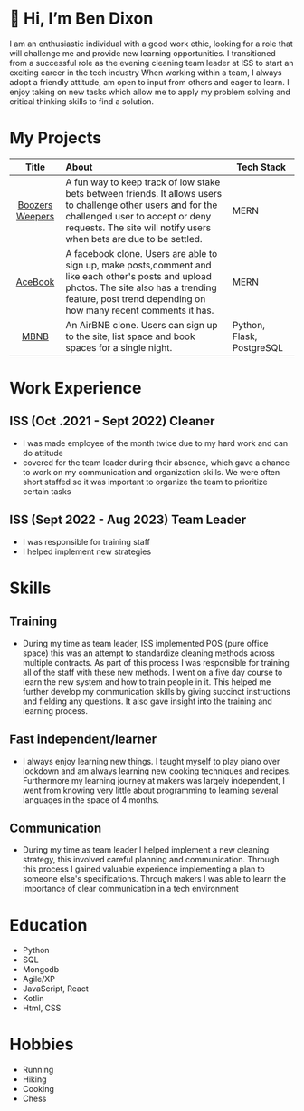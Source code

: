 # 👋 Hi, I’m Ben Dixon
I am an enthusiastic individual with a good work ethic, looking for a role that will challenge me and provide new learning opportunities. I transitioned from a successful role as the evening cleaning team leader at ISS to start an exciting career in the tech industry
 When working within a team, I always adopt a friendly attitude, am open to input from others and eager to learn. I enjoy taking on new tasks which allow me to apply my problem solving and critical thinking skills to find a solution. 


# My Projects
| Title  | About | Tech Stack |
| :-------------: | :------------- | ------------- |
|[Boozers Weepers](https://github.com/Catherine-Russell/TeamTavern) | A fun way to keep track of low stake bets between friends. It allows users to challenge other users and for the challenged user to accept or deny requests. The site will notify users when bets are due to be settled.|MERN|
|[AceBook](https://github.com/clairep94/acebook-team-griffins) |A facebook clone. Users are able to sign up, make posts,comment and like each other's posts and upload photos. The site also has a trending feature, post trend depending on how many recent comments it has.|MERN|
|[MBNB](https://github.com/hjtrhodes/makersbnb-python-seed)| An AirBNB clone. Users can sign up to the site, list space and book spaces for a single night.|  Python, Flask, PostgreSQL |

# Work Experience
## ISS (Oct .2021 - Sept 2022) Cleaner
- I was made employee of the month twice due to my hard work and can do attitude 
- covered for the team leader during their absence, which gave a chance to work on my communication and organization skills. We were often short staffed so it was important to organize the team to prioritize certain tasks 


## ISS (Sept 2022 - Aug 2023) Team Leader
 - I was responsible for training staff
 - I helped implement new strategies 

# Skills
## Training
- During my time as team leader, ISS implemented POS (pure office space) this was an attempt to standardize cleaning methods across multiple contracts. As part of this process I was responsible for training all of the staff with these new methods. I went on a five day course to learn the new system and how to train people in it. This helped me further develop my communication skills by giving succinct instructions and fielding any questions. It also gave insight into the training and learning process.

## Fast independent/learner 
- I always enjoy learning new things. I taught myself to play piano over lockdown and am always learning new cooking techniques and recipes. Furthermore my learning journey at makers was largely independent, I went from knowing very little about programming to learning several languages in the space of 4 months.

## Communication
- During my time as team leader I helped implement a new cleaning strategy, this involved careful planning and communication. Through this process I gained valuable experience implementing a plan to someone else's specifications. Through makers I was able to learn the importance of clear communication in a tech environment       

# Education
- Python
- SQL
- Mongodb 
- Agile/XP
- JavaScript, React
- Kotlin
- Html, CSS

# Hobbies
- Running 
- Hiking
- Cooking
- Chess 



